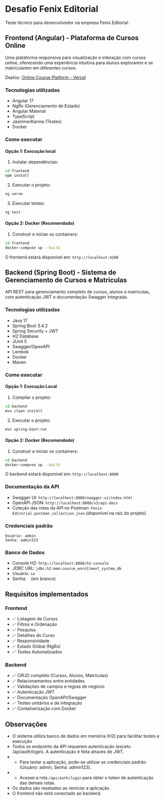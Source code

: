 # Desafio Fenix Editorial

Teste técnico para desenvolvedor na empresa Fenix Editorial.

## Frontend (Angular) - Plataforma de Cursos Online

Uma plataforma responsiva para visualização e interação com cursos online, oferecendo uma experiência intuitiva para alunos explorarem e se matricularem em diferentes cursos.

Deploy: [Online Course Platform - Vercel](https://onlinecourseplatform-gamma.vercel.app/courses)

### Tecnologias utilizadas
- Angular 17
- NgRx (Gerenciamento de Estado)
- Angular Material
- TypeScript
- Jasmine/Karma (Testes)
- Docker

### Como executar

#### Opção 1: Execução local

1. Instalar dependências:
```bash
cd frontend
npm install
```

2. Executar o projeto:
```bash
ng serve
```

3. Executar testes:
```bash
ng test
```

#### Opção 2: Docker (Recomendado)

1. Construir e iniciar os containers:
```bash
cd frontend
docker-compose up --build
```

O frontend estará disponível em: `http://localhost:4200`

## Backend (Spring Boot) - Sistema de Gerenciamento de Cursos e Matrículas

API REST para gerenciamento completo de cursos, alunos e matrículas, com autenticação JWT e documentação Swagger integrada.

### Tecnologias utilizadas
- Java 17
- Spring Boot 3.4.2
- Spring Security + JWT
- H2 Database
- JUnit 5
- Swagger/OpenAPI
- Lombok
- Docker
- Maven

### Como executar

#### Opção 1: Execução Local

1. Compilar o projeto:
```bash
cd backend
mvn clean install
```

2. Executar o projeto:
```bash
mvn spring-boot:run
```

#### Opção 2: Docker (Recomendado)

1. Construir e iniciar os containers:
```bash
cd backend
docker-compose up --build
```

O backend estará disponível em: `http://localhost:8080`

### Documentação da API
- Swagger UI: `http://localhost:8080/swagger-ui/index.html`
- OpenAPI JSON: `http://localhost:8080/v3/api-docs`
- Coleção das rotas da API no Postman: `Fenix Editorial.postman_collection.json` (disponível na raiz do projeto)

### Credenciais padrão
```
Usuário: admin
Senha: admin123
```

### Banco de Dados
- Console H2: `http://localhost:8080/h2-console`
- JDBC URL: `jdbc:h2:mem:course_enrollment_system_db`
- Usuário: `sa`
- Senha: ` ` (em branco)

## Requisitos implementados

### Frontend
- ✅ Listagem de Cursos
- ✅ Filtros e Ordenação
- ✅ Pesquisa
- ✅ Detalhes do Curso
- ✅ Responsividade
- ✅ Estado Global (NgRx)
- ✅ Testes Automatizados

### Backend
- ✅ CRUD completo (Cursos, Alunos, Matrículas)
- ✅ Relacionamentos entre entidades
- ✅ Validações de campos e regras de negócio
- ✅ Autenticação JWT
- ✅ Documentação OpenAPI/Swagger
- ✅ Testes unitários e de integração
- ✅ Containerização com Docker

## Observações
- O sistema utiliza banco de dados em memória (H2) para facilitar testes e execução
- Todos os endpoints da API requerem autenticação (exceto /api/auth/login). A autenticação é feita através de JWT. 
- - Para testar a aplicação, pode-se utilizar as credenciais padrão (Usuário: admin, Senha: admin123). 
- - Acesse a rota `/api/auth/login` para obter o token de autenticação das demais rotas.
- Os dados são resetados ao reiniciar a aplicação.
- O frontend não está conectado ao backend.